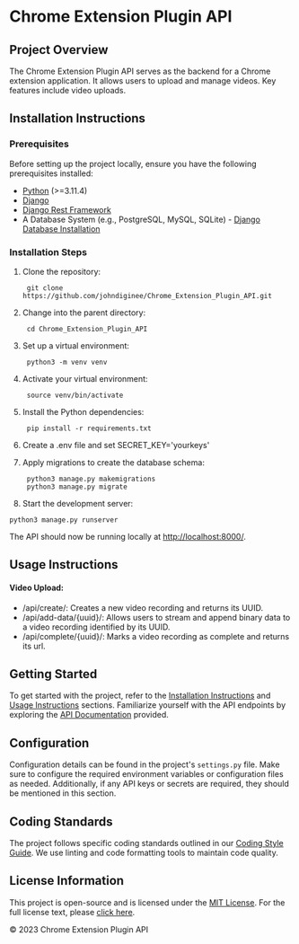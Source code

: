 # Chrome Extension Plugin API

## Project Overview

The Chrome Extension Plugin API serves as the backend for a Chrome extension application. It allows users to upload and manage videos. Key features include video uploads.

## Installation Instructions

### Prerequisites

Before setting up the project locally, ensure you have the following prerequisites installed:

- [Python](https://www.python.org/downloads/) (>=3.11.4)
- [Django](https://www.djangoproject.com/download/)
- [Django Rest Framework](https://www.django-rest-framework.org/#installation)
- A Database System (e.g., PostgreSQL, MySQL, SQLite) - [Django Database Installation](https://www.djangoproject.com/download/#database-installation)

### Installation Steps

1. Clone the repository:

        git clone https://github.com/johndiginee/Chrome_Extension_Plugin_API.git


2. Change into the parent directory:

        cd Chrome_Extension_Plugin_API


3. Set up a virtual environment:

        python3 -m venv venv


4. Activate your virtual environment:

        source venv/bin/activate


5. Install the Python dependencies:

        pip install -r requirements.txt


6. Create a .env file and set SECRET_KEY='yourkeys'


7. Apply migrations to create the database schema:

        python3 manage.py makemigrations
        python3 manage.py migrate


8. Start the development server: 
 ```
 python3 manage.py runserver
 ```

The API should now be running locally at [http://localhost:8000/](http://localhost:8000/).

## Usage Instructions


#### Video Upload:

- /api/create/: Creates a new video recording and returns its UUID.
- /api/add-data/{uuid}/: Allows users to stream and append binary data to a video recording identified by its UUID.
- /api/complete/{uuid}/: Marks a video recording as complete and returns its url.

## Getting Started

To get started with the project, refer to the [Installation Instructions](#installation-instructions) and [Usage Instructions](#usage-instructions) sections. Familiarize yourself with the API endpoints by exploring the [API Documentation](Documentation.md) provided.

## Configuration

Configuration details can be found in the project's `settings.py` file. Make sure to configure the required environment variables or configuration files as needed. Additionally, if any API keys or secrets are required, they should be mentioned in this section.

## Coding Standards

The project follows specific coding standards outlined in our [Coding Style Guide](#coding-standards). We use linting and code formatting tools to maintain code quality.

## License Information

This project is open-source and is licensed under the [MIT License](LICENSE). For the full license text, please [click here](LICENSE).

&copy; 2023 Chrome Extension Plugin API
